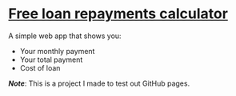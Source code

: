 # [Free loan repayments calculator](https://51d.github.io/loan-repayments-calculator/)

A simple web app that shows you:

* Your monthly payment
* Your total payment
* Cost of loan

***Note***: This is a project I made to test out GitHub pages.
